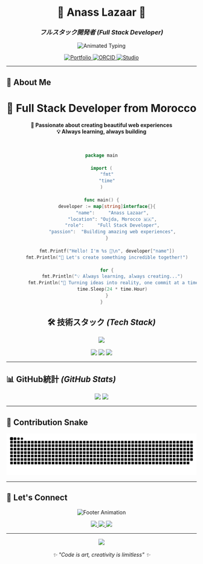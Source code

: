 <div align="center">

# 🌸 Anass Lazaar 🌸
### *フルスタック開発者* *(Full Stack Developer)*

<img src="https://readme-typing-svg.herokuapp.com?font=Fira+Code&size=24&duration=2000&pause=800&color=FF6B6B&center=true&vCenter=true&multiline=true&width=600&height=120&lines=%E2%9C%A8+Full+Stack+Developer+%F0%9F%9A%80;%F0%9F%8E%A8+Creative+Problem+Solver;%F0%9F%8C%B8+Building+Amazing+Experiences;%F0%9F%87%B2%F0%9F%87%A6+From+Morocco+%E2%9C%A8;%F0%9F%9B%A0%EF%B8%8F+Frontend+%26+Backend+Magic;%F0%9F%8C%90+Web+%26+Mobile+Apps" alt="Animated Typing" />

<br/>

<p align="center">
  <a href="https://aeneas-portfolio.vercel.app">
    <img src="https://img.shields.io/badge/🌟_Portfolio-FF6B6B?style=for-the-badge&logoColor=white&labelColor=4ECDC4" alt="Portfolio"/>
  </a>
  <a href="https://orcid.org/0009-0009-9043-496">
    <img src="https://img.shields.io/badge/📚_ORCID-4ECDC4?style=for-the-badge&logoColor=white&labelColor=FF6B6B" alt="ORCID"/>
  </a>
  <a href="https://aeneas.studio">
    <img src="https://img.shields.io/badge/🎨_Studio-FFE66D?style=for-the-badge&logoColor=black&labelColor=FF6B6B" alt="Studio"/>
  </a>
</p>

</div>

---

## 🌟 About Me
<div align="center">

# 🚀 Full Stack Developer from Morocco  
**🎨 Passionate about creating beautiful web experiences**  
**💡 Always learning, always building**

<br/>

```go
package main

import (
    "fmt"
    "time"
)

func main() {
    developer := map[string]interface{}{
        "name":     "Anass Lazaar",
        "location": "Oujda, Morocco 🇲🇦",
        "role":     "Full Stack Developer",
        "passion":  "Building amazing web experiences",
    }

    fmt.Printf("Hello! I'm %s 👋\n", developer["name"])
    fmt.Println("🌟 Let's create something incredible together!")

    for {
        fmt.Println("💡 Always learning, always creating...")
        fmt.Println("🌸 Turning ideas into reality, one commit at a time")
        time.Sleep(24 * time.Hour)
    }
}
```
</div>

<div align="center">

## 🛠️ 技術スタック *(Tech Stack)*

<p align="center">
  <img src="https://skillicons.dev/icons?i=js,ts,react,nextjs,nodejs,go,python,html,css,tailwind,git,github,vscode,linux&theme=dark&perline=7" />
</p>

<p align="center">
  <img src="https://img.shields.io/badge/Frontend-Power_Level_9000+-FF6B6B?style=for-the-badge&logoColor=white&labelColor=4ECDC4"/>
  <img src="https://img.shields.io/badge/Backend-Master_Rank-4ECDC4?style=for-the-badge&logoColor=white&labelColor=FFE66D"/>
  <img src="https://img.shields.io/badge/Full_Stack-∞-FFE66D?style=for-the-badge&logoColor=black&labelColor=FF6B6B"/>
</p>

</div>

---

## 📊 GitHub統計 *(GitHub Stats)*

<div align="center">

<img height="180em" src="https://github-readme-stats.vercel.app/api?username=anlazaar&show_icons=true&theme=radical&include_all_commits=true&count_private=true&bg_color=0d1117&title_color=FF6B6B&text_color=4ECDC4&icon_color=FFE66D"/>
<img height="180em" src="https://github-readme-stats.vercel.app/api/top-langs/?username=anlazaar&layout=compact&langs_count=7&theme=radical&bg_color=0d1117&title_color=FF6B6B&text_color=4ECDC4"/>

</div>

---

## 🐍 Contribution Snake

<div align="center">

<img src="https://raw.githubusercontent.com/platane/snk/output/github-contribution-grid-snake-dark.svg" alt="Snake animation" />

</div>

---

## 🌸 Let's Connect

<div align="center">

<p align="center">
  <img src="https://readme-typing-svg.herokuapp.com?font=Fira+Code&size=18&duration=3000&pause=1000&color=FF6B6B&center=true&vCenter=true&width=500&lines=Always+coding%2C+always+creating+%E2%9C%A8;Full+stack+is+my+passion+%F0%9F%9A%80;Let's+build+something+amazing+%F0%9F%8C%9F" alt="Footer Animation" />
</p>

<p align="center">
  <a href="mailto:your.email@example.com">
    <img src="https://img.shields.io/badge/📧_Email-FF6B6B?style=for-the-badge&logoColor=white&labelColor=4ECDC4"/>
  </a>
  <a href="https://linkedin.com/in/yourprofile">
    <img src="https://img.shields.io/badge/💼_LinkedIn-4ECDC4?style=for-the-badge&logoColor=white&labelColor=FFE66D"/>
  </a>
  <a href="https://twitter.com/yourhandle">
    <img src="https://img.shields.io/badge/🐦_Twitter-FFE66D?style=for-the-badge&logoColor=black&labelColor=FF6B6B"/>
  </a>
</p>

---

<p align="center">
  <img src="https://komarev.com/ghpvc/?username=anlazaar&color=FF6B6B&style=for-the-badge&label=PROFILE+VIEWS"/>
</p>

<p align="center">
  <i>✨ "Code is art, creativity is limitless" ✨</i>
</p>

</div>
